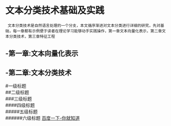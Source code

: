 文本分类技术基础及实践
===
     文本分类技术是自然语言处理的一个分支，本文循序渐进对文本分类进行详细的研究，先对基础，每一章都有示例便于读者在理论学习能够动手实践操作，第一章文本向量化表示，第二章文本分类技术，第三章特征工程

-第一章:文本向量化表示
-------
-第二章:文本分类技术
------
#一级标题  
##二级标题  
###三级标题  
####四级标题  
#####五级标题  
######六级标题 
[百度一下-你就知道](http://www.baidu.com "百度一下")
